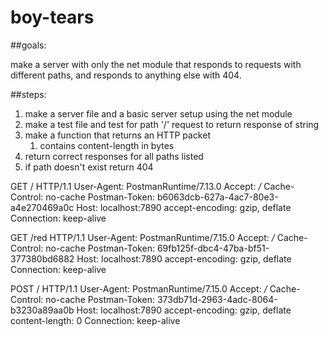 # boy-tears

##goals: 

make a server with only the net module that responds to requests with different paths, and responds to anything else with 404.

##steps:

1. make a server file and a basic server setup using the net module
1. make a test file and test for path '/' request to return response of string
1. make a function that returns an HTTP packet
    1. contains content-length in bytes
1. return correct responses for all paths listed
1. if path doesn't exist return 404


GET / HTTP/1.1
User-Agent: PostmanRuntime/7.13.0
Accept: */*
Cache-Control: no-cache
Postman-Token: b6063dcb-627a-4ac7-80e3-a4e270469a0c
Host: localhost:7890
accept-encoding: gzip, deflate
Connection: keep-alive

GET /red HTTP/1.1
User-Agent: PostmanRuntime/7.15.0
Accept: */*
Cache-Control: no-cache
Postman-Token: 69fb125f-dbc4-47ba-bf51-377380bd6882
Host: localhost:7890
accept-encoding: gzip, deflate
Connection: keep-alive

POST / HTTP/1.1
User-Agent: PostmanRuntime/7.15.0
Accept: */*
Cache-Control: no-cache
Postman-Token: 373db71d-2963-4adc-8064-b3230a89aa0b
Host: localhost:7890
accept-encoding: gzip, deflate
content-length: 0
Connection: keep-alive
